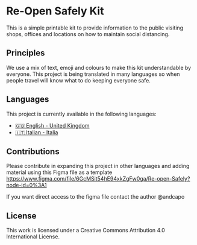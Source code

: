 # Re-Open Safely Kit
This is a simple printable kit to provide information to the public visiting shops, offices and locations on how to maintain social distancing.

## Principles
We use a mix of text, emoji and colours to make this kit understandable by everyone. This project is being translated in many languages so when people travel will know what to do keeping everyone safe.

## Languages
This project is currently available in the following languages: 

* [🇬🇧 English - United Kingdom](https://github.com/andcapo/re-open/blob/master/IT/Italian%20-%20Re-open%20Safely.pdf)
* [🇮🇹 Italian - Italia](https://github.com/andcapo/re-open/blob/master/EN/English%20-%20Re-open%20Safely.pdf)

## Contributions
Please contribute in expanding this project in other languages and adding material using this Figma file as a template
https://www.figma.com/file/6GcMSit54hE94xkZgFw0ga/Re-open-Safely?node-id=0%3A1

If you want direct access to the figma file contact the author @andcapo

## License
This work is licensed under a Creative Commons Attribution 4.0 International License.
